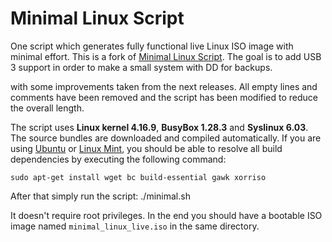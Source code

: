 # Minimal Linux Script

One script which generates fully functional live Linux ISO image with minimal effort. This is a fork of [Minimal Linux Script](https://github.com/ivandavidov/minimal-linux-script).
The goal is to add USB 3 support in order to make a small system with DD for backups.

with some improvements taken from the next releases. All empty lines and comments have been removed and the script has been modified to reduce the overall length.

The script uses **Linux kernel 4.16.9**, **BusyBox 1.28.3** and **Syslinux 6.03**. The source bundles are downloaded and compiled automatically. If you are using [Ubuntu](http://ubuntu.com) or [Linux Mint](http://linuxmint.com), you should be able to resolve all build dependencies by executing the following command:

    sudo apt-get install wget bc build-essential gawk xorriso

After that simply run the script:
    ./minimal.sh
    
It doesn't require root privileges. In the end you should have a bootable ISO image named `minimal_linux_live.iso` in the same directory.
